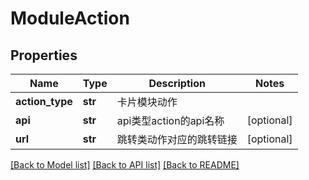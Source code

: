 # ModuleAction

## Properties
Name | Type | Description | Notes
------------ | ------------- | ------------- | -------------
**action_type** | **str** | 卡片模块动作 | 
**api** | **str** | api类型action的api名称 | [optional] 
**url** | **str** | 跳转类动作对应的跳转链接 | [optional] 

[[Back to Model list]](../README.md#documentation-for-models) [[Back to API list]](../README.md#documentation-for-api-endpoints) [[Back to README]](../README.md)

